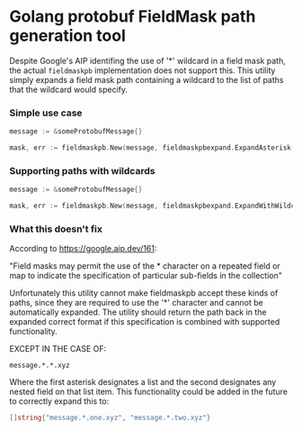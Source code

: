 # Golang protobuf FieldMask path generation tool

Despite Google's AIP identifing the use of '*' wildcard in a field mask path, the actual `fieldmaskpb` implementation does not support this. This utility simply expands a field mask path containing a wildcard to the list of paths that the wildcard would specify.

### Simple use case

```go
message := &someProtobufMessage{}

mask, err := fieldmaskpb.New(message, fieldmaskpbexpand.ExpandAsterisk(message)...)
```

### Supporting paths with wildcards
```go
message := &someProtobufMessage{}

mask, err := fieldmaskpb.New(message, fieldmaskpbexpand.ExpandWithWildcards(message, "path.*.with.wildcard")...)
```

### What this doesn't fix

According to https://google.aip.dev/161:

"Field masks may permit the use of the * character on a repeated field or map to indicate the specification of particular sub-fields in the collection"

Unfortunately this utility cannot make fieldmaskpb accept these kinds of paths, since they are required to use the '*' character and cannot be automatically expanded. The utility should return the path back in the expanded correct format if this specification is combined with supported functionality.

EXCEPT IN THE CASE OF:

`message.*.*.xyz`

Where the first asterisk designates a list and the second designates any nested field on that list item. This functionality could be added in the future to correctly expand this to:

```go
[]string{"message.*.one.xyz", "message.*.two.xyz"}
```